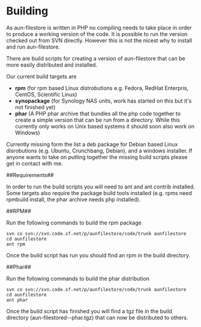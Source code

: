 # Building #

As aun-filestore is written in PHP no compiling needs to take place in order to produce a working version of the code.   It is possible to run the version checked out from SVN directly.   However this is not the nicest why to install and run aun-filestore.  

There are build scripts for creating a version of aun-filestore that can be more easily distributed and installed.

Our current build targets are

* **rpm** (for rpm based Linux distrobutions e.g. Fedora, RedHat Enterpris, CentOS, Scientific Linux)
* **synopackage** (for Synology NAS units, work has started on this but it's not finished yet)
* **phar** (A PHP phar archive that bundles all the php code together to create a simple version that can be run from a directory.  While this currently only works on Unix based systems it should soon also work on Windows)

Currently missing form the list a deb package for Debian based Linux disrobutions (e.g. Ubuntu, Crunchbang, Debian), and a windows installer.  If anyone wants to take on putting together the  missing build scripts please get in contact with me.  

##Requirements##

In order to run the build scripts you will need to ant and ant contrib installed.  Some targets also require the package build tools installed (e.g. rpms need rpmbuild install, the phar archive needs php installed). 


##RPM##


Run the following commands to build the rpm package 

    svn co svn://svn.code.sf.net/p/aunfilestore/code/trunk aunfilestore
    cd aunfilestore
    ant rpm

Once the build script has run you should find an rpm in the build directory.

##Phar##

Run the following commands to build the phar distribution 

    svn co svn://svn.code.sf.net/p/aunfilestore/code/trunk aunfilestore
    cd aunfilestore
    ant phar 

Once the build script has finished you will find a tgz file in the build directory (aun-filestored-<version>-phar.tgz) that can now be distributed to others. 
